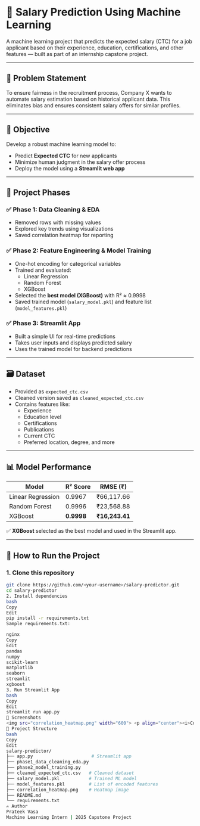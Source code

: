 # 💼 Salary Prediction Using Machine Learning

A machine learning project that predicts the expected salary (CTC) for a job applicant based on their experience, education, certifications, and other features — built as part of an internship capstone project.

---

## 📌 Problem Statement

To ensure fairness in the recruitment process, Company X wants to automate salary estimation based on historical applicant data. This eliminates bias and ensures consistent salary offers for similar profiles.

---

## 🎯 Objective

Develop a robust machine learning model to:
- Predict **Expected CTC** for new applicants
- Minimize human judgment in the salary offer process
- Deploy the model using a **Streamlit web app**

---

## 🧠 Project Phases

### ✅ Phase 1: Data Cleaning & EDA
- Removed rows with missing values
- Explored key trends using visualizations
- Saved correlation heatmap for reporting

### ✅ Phase 2: Feature Engineering & Model Training
- One-hot encoding for categorical variables
- Trained and evaluated:
  - Linear Regression
  - Random Forest
  - XGBoost
- Selected the **best model (XGBoost)** with R² ≈ 0.9998
- Saved trained model (`salary_model.pkl`) and feature list (`model_features.pkl`)

### ✅ Phase 3: Streamlit App
- Built a simple UI for real-time predictions
- Takes user inputs and displays predicted salary
- Uses the trained model for backend predictions

---

## 🗃️ Dataset

- Provided as `expected_ctc.csv`
- Cleaned version saved as `cleaned_expected_ctc.csv`
- Contains features like:
  - Experience
  - Education level
  - Certifications
  - Publications
  - Current CTC
  - Preferred location, degree, and more

---

## 📊 Model Performance

| Model             | R² Score | RMSE (₹)     |
|-------------------|----------|--------------|
| Linear Regression | 0.9967   | ₹66,117.66   |
| Random Forest     | 0.9996   | ₹23,568.88   |
| XGBoost           | **0.9998** | **₹16,243.41** |

✅ **XGBoost** selected as the best model and used in the Streamlit app.

---

## 🚀 How to Run the Project

### 1. Clone this repository
```bash
git clone https://github.com/<your-username>/salary-predictor.git
cd salary-predictor
2. Install dependencies
bash
Copy
Edit
pip install -r requirements.txt
Sample requirements.txt:

nginx
Copy
Edit
pandas
numpy
scikit-learn
matplotlib
seaborn
streamlit
xgboost
3. Run Streamlit App
bash
Copy
Edit
streamlit run app.py
📸 Screenshots
<img src="correlation_heatmap.png" width="600"> <p align="center"><i>Correlation heatmap from EDA phase</i></p>
📁 Project Structure
bash
Copy
Edit
salary-predictor/
├── app.py                      # Streamlit app
├── phase1_data_cleaning_eda.py
├── phase2_model_training.py
├── cleaned_expected_ctc.csv   # Cleaned dataset
├── salary_model.pkl           # Trained ML model
├── model_features.pkl         # List of encoded features
├── correlation_heatmap.png    # Heatmap image
├── README.md
└── requirements.txt
✍️ Author
Prateek Vasa
Machine Learning Intern | 2025 Capstone Project